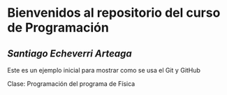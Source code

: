 # Bienvenidos al repositorio del curso de Programación

## *Santiago Echeverri Arteaga*


Este es un ejemplo inicial para mostrar como se usa el Git y GitHub

Clase: Programación del programa de Física